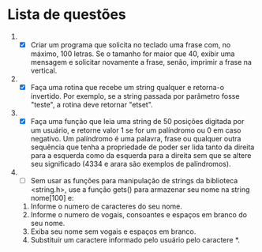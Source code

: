 # Lista de questões
1. - [X] Criar um programa que solicita no teclado uma frase com, no máximo, 100 letras.
Se o tamanho for maior que 40, exibir uma mensagem e solicitar novamente a
frase, senão, imprimir a frase na vertical.
2. - [x] Faça uma rotina que recebe um string qualquer e retorna-o invertido. Por exemplo, se a string
passada por parâmetro fosse "teste", a rotina deve retornar "etset".
3. - [x] Faça uma função que leia uma string de 50 posições digitada por um usuário, e retorne valor 1 se for um palíndromo ou 0 em caso negativo.
Um palíndromo é uma palavra, frase ou qualquer outra sequência que tenha a propriedade de poder ser lida tanto da direita para a esquerda como da esquerda para a direita sem que se altere seu significado (4334 e arara são exemplos de palíndromos).
4. - [ ] Sem usar as funções para manipulação de strings da biblioteca <string.h>,
use a função gets() para armazenar seu nome na string nome[100] e:
   1. Informe o numero de caracteres do seu nome.
   2. Informe o numero de vogais, consoantes e espaços em branco do
seu nome.
   3. Exiba seu nome sem vogais e espaços em branco.
   4. Substituir um caractere informado pelo usuário pelo caractere *.
